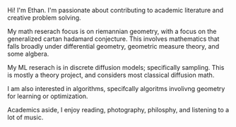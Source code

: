Hi! I'm Ethan. I'm passionate about contributing to academic literature and creative problem solving.

My math reserach focus is on riemannian geometry, with a focus on the generalized cartan hadamard conjecture.
This involves mathematics that falls broadly under differential geometry, geometric measure theory, and some algbera.

My ML reserach is in discrete diffusion models; specifically sampling.
This is mostly a theory project, and considers most classical diffusion math.

I am also interested in algorithms, specifcally algoritms involivng geometry for learning or optimization. 

Academics aside, I enjoy reading, photography, philosphy, and listening to a lot of music.
